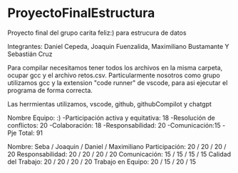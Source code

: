 # ProyectoFinalEstructura

Proyecto final del grupo carita feliz:) para estrucura de datos

Integrantes: Daniel Cepeda, Joaquin Fuenzalida, Maximiliano Bustamante Y Sebastián Cruz

Para compilar necesitamos tener todos los archivos en la misma carpeta, ocupar gcc y el archivo retos.csv. Particularmente nosotros como grupo utilizamos gcc y la extension "code runner" de vscode, para asi ejecutar el programa de forma correcta.

Las herrmientas utilizamos, vscode, github, githubCompilot y chatgpt


Nombre Equipo: :) -Participación activa y equitativa: 18 -Resolución de conflictos: 20 -Colaboración: 18 -Responsabilidad: 20 -Comunicación:15 -Pje Total: 91


Nombre: Seba / Joaquin / Daniel / Maximiliano Participación: 20 / 20 / 20 / 20 Responsabilidad: 20 / 20 / 20 / 20 Comunicación: 15 / 15 / 15 / 15 Calidad del Trabajo: 20 / 20 / 20 / 20 Trabajo en Equipo: 20 / 15 / 20 / 15

